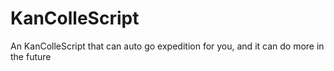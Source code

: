 # KanColleScript
An KanColleScript that can auto go expedition for you, and it can do more in the future
